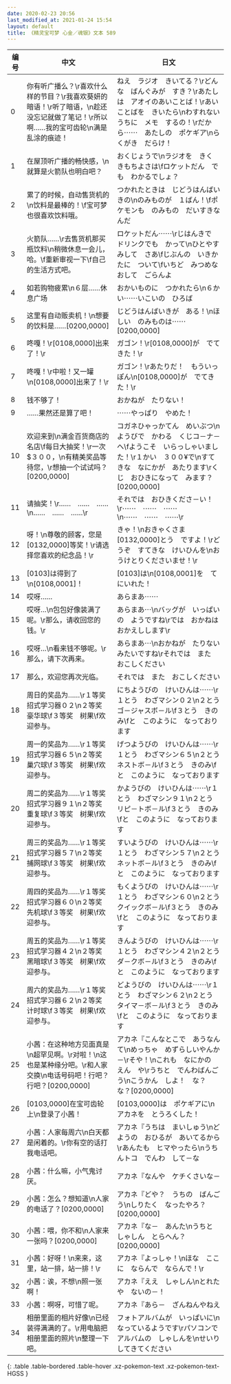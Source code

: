 ```yaml
---
date: 2020-02-23 20:56
last_modified_at: 2021-01-24 15:54
layout: default
title: 《精灵宝可梦 心金／魂银》文本 589
---
```

| 编号 | 中文 | 日文 |
| ---- | ---- | ---- |
| 0 | 你有听广播么？\r喜欢什么样的节目？\r我喜欢葵妍的暗语！\r听了暗语，\n趁还没忘记就做了笔记！\r所以啊……我的宝可齿轮\n满是乱涂的痕迹！ | ねえ　ラジオ　きいてる？\rどんな　ばんぐみが　すき？\rあたしは　アオイのあいことば！\rあいことばを　きいたら\nわすれないうちに　メモ　するの！\rだから⋯⋯　あたしの　ポケギア\nらくがき　だらけ！ |
| 1 | 在屋顶听广播的畅快感，\n就算是火箭队也明白吧？ | おくじょうで\nラジオを　きく　きもちよさは\fロケットだん　でも　わかるでしょ？ |
| 2 | 累了的时候，自动售货机的\n饮料是最棒的！\f宝可梦也很喜欢饮料哦。 | つかれたときは　じどうはんばいきの\nのみものが　１ばん！\fポケモンも　のみもの　だいすきなんだ |
| 3 | 火箭队……\r去售货机那买瓶饮料\n稍微休息一会儿，哈。\f重新审视一下\f自己的生活方式吧。 | ロケットだん⋯⋯\rじはんきで　ドリンクでも　かって\nひとやすみして　さあ\fじぶんの　いきかたに　ついて\fいちど　みつめなおして　ごらんよ |
| 4 | 如若购物疲累\n６层……休息广场 | おかいものに　つかれたら\n６かい⋯⋯いこいの　ひろば |
| 5 | 这里有自动贩卖机！\n想要的饮料是……[0200,0000] | じどうはんばいきが　ある！\nほしい　のみものは⋯⋯[0200,0000] |
| 6 | 咚嘎！\r[0108,0000]出来了！\r | ガゴン！\r[0108,0000]が　でてきた！\r |
| 7 | 咚嘎！\r中啦！又一罐\n[0108,0000]出来了！\r | ガゴン！\rあたりだ！　もういっぽん\n[0108,0000]が　でてきた！\r |
| 8 | 钱不够了！ | おかねが　たりない！ |
| 9 | ……果然还是算了吧！ | ⋯⋯やっぱり　やめた！ |
| 10 | 欢迎来到\n满金百货商店的名店\f每日大抽奖！\r一次$３００，\n有精美奖品等待您，\r想抽一个试试吗？[0200,0000] | コガネひゃっかてん　めいぶつ\nようびで　かわる　くじコ－ナ－へ\fようこそ　いらっしゃいました！\r１かい　３００¥で\nすてきな　なにかが　あたります\rくじ　おひきになって　みます？[0200,0000] |
| 11 | 请抽奖！\r……　……　……\n……　……　……\r | それでは　おひきくださ－い！\r⋯⋯　⋯⋯　⋯⋯\n⋯⋯　⋯⋯　⋯⋯\r |
| 12 | 呀！\n尊敬的顾客，您是[0132,0000]等奖！\r请选择您喜欢的纪念品！\r | きゃ！\nおきゃくさま　[0132,0000]とう　ですよ！\rどうぞ　すてきな　けいひんを\nおうけとりくださいませ！\r |
| 13 | [0103]は得到了\n[0108,0001]！ | [0103]は\n[0108,0001]を　てにいれた！ |
| 14 | 哎呀…… | あらまあ⋯⋯ |
| 15 | 哎呀…\n包包好像装满了呢。\r那么，请收回您的钱。\r | あらまあ⋯\nバッグが　いっぱいの　ようですね\rでは　おかねは　おかえしします\r |
| 16 | 哎呀…\n看来钱不够呢。\r那么，请下次再来。 | あらまあ⋯\nおかねが　たりない　みたいですね\rそれでは　また　おこしください |
| 17 | 那么，欢迎您再次光临。 | それでは　また　おこしください |
| 18 | 周日的奖品为……\r１等奖　招式学习器０２\n２等奖　豪华球\f３等奖　树果\f欢迎参与。 | にちようびの　けいひんは⋯⋯\r１とう　わざマシン０２\n２とう　ゴ－ジャスボ－ル\f３とう　きのみ\fと　このように　なっております |
| 19 | 周一的奖品为……\r１等奖　招式学习器６５\n２等奖　巢穴球\f３等奖　树果\f欢迎参与。 | げつようびの　けいひんは⋯⋯\r１とう　わざマシン６５\n２とう　ネストボ－ル\f３とう　きのみ\fと　このように　なっております |
| 20 | 周二的奖品为……\r１等奖　招式学习器９１\n２等奖　重复球\f３等奖　树果\f欢迎参与。 | かようびの　けいひんは⋯⋯\r１とう　わざマシン９１\n２とう　リピ－トボ－ル\f３とう　きのみ\fと　このように　なっております |
| 21 | 周三的奖品为……\r１等奖　招式学习器５７\n２等奖　捕网球\f３等奖　树果\f欢迎参与。 | すいようびの　けいひんは⋯⋯\r１とう　わざマシン５７\n２とう　ネットボ－ル\f３とう　きのみ\fと　このように　なっております |
| 22 | 周四的奖品为……\r１等奖　招式学习器６０\n２等奖　先机球\f３等奖　树果\f欢迎参与。 | もくようびの　けいひんは⋯⋯\r１とう　わざマシン６０\n２とう　クイックボ－ル\f３とう　きのみ\fと　このように　なっております |
| 23 | 周五的奖品为……\r１等奖　招式学习器４２\n２等奖　黑暗球\f３等奖　树果\f欢迎参与。 | きんようびの　けいひんは⋯⋯\r１とう　わざマシン４２\n２とう　ダ－クボ－ル\f３とう　きのみ\fと　このように　なっております |
| 24 | 周六的奖品为……\r１等奖　招式学习器６２\n２等奖　计时球\f３等奖　树果\f欢迎参与。 | どようびの　けいひんは⋯⋯\r１とう　わざマシン６２\n２とう　タイマ－ボ－ル\f３とう　きのみ\fと　このように　なっております |
| 25 | 小茜：在这种地方见面真是\n超罕见啊。\r对啦！\n这也是某种缘分吧。\r和人家交换\n电话号码吧！行吧？行吧？[0200,0000] | アカネ『こんなとこで　あうなんて\nめっちゃ　めずらしいやんか－\rそや！\nこれも　なにかの　えん　や\rうちと　でんわばんごう\nこうかん　しよ！　な？　な？[0200,0000] |
| 26 | [0103,0000]在宝可齿轮上\n登录了小茜！ | [0103,0000]は　ポケギアに\nアカネを　とうろくした！ |
| 27 | 小茜：人家每周六\n白天都是闲着的。\r你有空的话打我电话吧。 | アカネ『うちは　まいしゅう\nどようの　おひるが　あいてるから\rあんたも　ヒマやったら\nうちんトコ　でんわ　して－な |
| 28 | 小茜：什么嘛，小气鬼讨厌。 | アカネ『なんや　ケチくさいな－ |
| 29 | 小茜：怎么？想知道\n人家的电话了？[0200,0000] | アカネ『どや？　うちの　ばんごう\nしりたく　なったやろ？[0200,0000] |
| 30 | 小茜：喂，你不和\n人家来一张吗？[0200,0000] | アカネ『な－　あんた\nうちと　しゃしん　とらへん？[0200,0000] |
| 31 | 小茜：好呀！\n来来，这里，站一排，站一排！\r | アカネ『よっしゃ！\nほな　ここに　ならんで　ならんで！\r |
| 32 | 小茜：诶，不想\n照一张啊！ | アカネ『ええ　しゃしん\nとれたや　ないの－！ |
| 33 | 小茜：啊呀，可惜了呢。 | アカネ『あら－　ざんねんやねえ |
| 34 | 相册里面的相片好像\n已经装得满满的了。\r用电脑把相册里面的照片\n整理一下吧。 | フォトアルバムが　いっぱいに\nなっているようです\rパソコンで　アルバムの　しゃしんを\nせいり　してきてください |
{: .table .table-bordered .table-hover .xz-pokemon-text .xz-pokemon-text-HGSS }